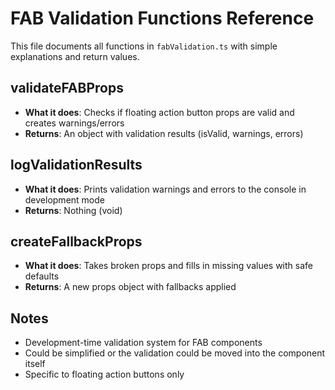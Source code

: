 # FAB Validation Functions Reference

This file documents all functions in `fabValidation.ts` with simple explanations and return values.

## **validateFABProps**
- **What it does**: Checks if floating action button props are valid and creates warnings/errors
- **Returns**: An object with validation results (isValid, warnings, errors)

## **logValidationResults**
- **What it does**: Prints validation warnings and errors to the console in development mode
- **Returns**: Nothing (void)

## **createFallbackProps**
- **What it does**: Takes broken props and fills in missing values with safe defaults
- **Returns**: A new props object with fallbacks applied

## Notes
- Development-time validation system for FAB components
- Could be simplified or the validation could be moved into the component itself
- Specific to floating action buttons only